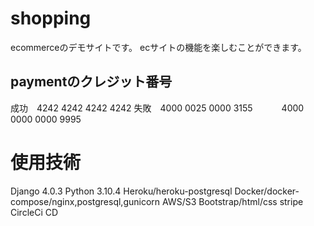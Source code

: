 # shopping 
ecommerceのデモサイトです。
ecサイトの機能を楽しむことができます。
## paymentのクレジット番号
成功　4242 4242 4242 4242
失敗　4000 0025 0000 3155
　　　4000 0000 0000 9995
# 使用技術
Django 4.0.3
Python 3.10.4
Heroku/heroku-postgresql
Docker/docker-compose/nginx,postgresql,gunicorn
AWS/S3
Bootstrap/html/css
stripe
CircleCi CD


